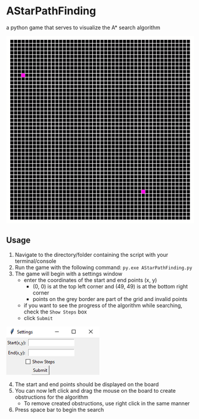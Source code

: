 # AStarPathFinding

a python game that serves to visualize the A* search algorithm

![GIF of Path Finding](images/pathFinding.gif)

## Usage

1. Navigate to the directory/folder containing the script with your terminal/console
2. Run the game with the following command: `py.exe AStarPathFinding.py`
3. The game will begin with a settings window
    - enter the coordinates of the start and end points (x, y)
      - (0, 0) is at the top left corner and (49, 49) is at the bottom right corner
      - points on the grey border are part of the grid and invalid points
    - if you want to see the progress of the algorithm while searching, check the `Show Steps` box
    - click `Submit`

![Image of Settings Window](images/settings.png)

4. The start and end points should be displayed on the board
5. You can now left click and drag the mouse on the board to create obstructions for the algorithm
    - To remove created obstructions, use right click in the same manner
6. Press space bar to begin the search
